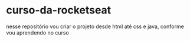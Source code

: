 # curso-da-rocketseat
nesse repositório vou criar o projeto desde html até css e java, conforme vou aprendendo no curso
